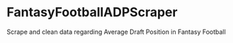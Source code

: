 # FantasyFootballADPScraper
Scrape and clean data regarding Average Draft Position in Fantasy Football
